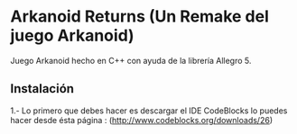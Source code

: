 # Arkanoid Returns (Un Remake del juego Arkanoid)

Juego Arkanoid hecho en C++ con ayuda de la librería Allegro 5.


## Instalación

1.- Lo primero que debes hacer es descargar el IDE CodeBlocks lo puedes hacer desde ésta página : (http://www.codeblocks.org/downloads/26)